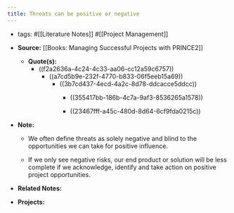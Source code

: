```yaml
---
title: Threats can be positive or negative
---
```


- tags: #[[Literature Notes]] #[[Project Management]]

- **Source:** [[Books: Managing Successful Projects with PRINCE2]]
	 - **Quote(s):**
		 - ((f2a2636a-4c24-4c33-aa06-cc12a59c6757))
			 - ((a7cd5b9e-232f-4770-b833-06f5eeb15a69))
				 - ((3b7cd437-4ecd-4a2c-8d78-ddcacce5ddcc))
					 - ((355417bb-186b-4c7a-9af3-8536265a1578))

					 - ((23467fff-a45c-480d-8d64-6cf9fda0215c))

- **Note:**
	 - We often define threats as solely negative and blind to the opportunities we can take for positive influence. 

	 - If we only see negative risks, our end product or solution will be less complete if we acknowledge, identify and take action on positive project opportunities.

- **Related Notes:**

- **Projects:**
